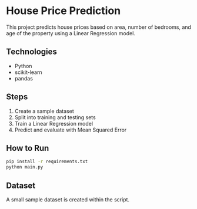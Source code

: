 # House Price Prediction

This project predicts house prices based on area, number of bedrooms, and age of the property using a Linear Regression model.

## Technologies
- Python
- scikit-learn
- pandas

## Steps
1. Create a sample dataset
2. Split into training and testing sets
3. Train a Linear Regression model
4. Predict and evaluate with Mean Squared Error

## How to Run
```bash
pip install -r requirements.txt
python main.py
```

## Dataset
A small sample dataset is created within the script.
